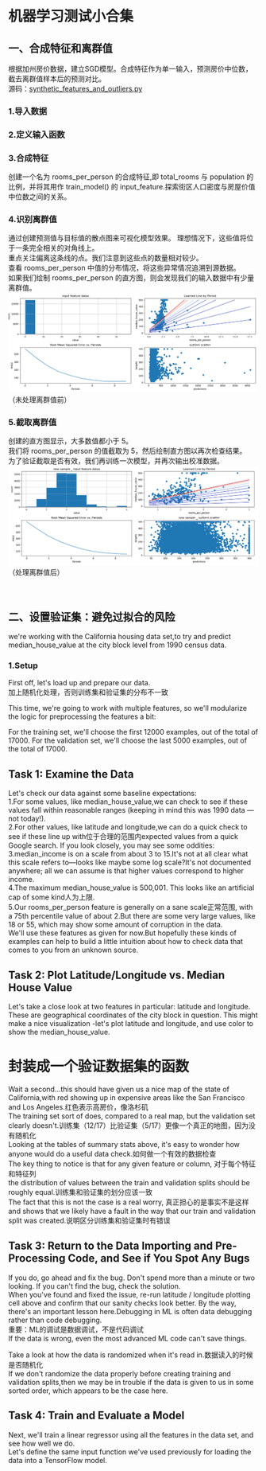 # 机器学习测试小合集

## 一、合成特征和离群值
根据加州房价数据，建立SGD模型。合成特征作为单一输入，预测房价中位数，截去离群值样本后的预测对比。  
源码：[synthetic_features_and_outliers.py](https://github.com/hoshinotsuki/tensorflow-gpu-test/blob/master/synthetic_features_and_outliers.py "查看源码")  

### 1.导入数据  
### 2.定义输入函数  
### 3.合成特征  
创建一个名为 rooms_per_person 的合成特征,即 total_rooms 与 population 的比例，并将其用作 train_model() 的 input_feature.探索街区人口密度与房屋价值中位数之间的关系。  

### 4.识别离群值  
通过创建预测值与目标值的散点图来可视化模型效果。 
理想情况下，这些值将位于一条完全相关的对角线上。  
重点关注偏离这条线的点。我们注意到这些点的数量相对较少。  
查看 rooms_per_person 中值的分布情况，将这些异常情况追溯到源数据。  
如果我们绘制 rooms_per_person 的直方图，则会发现我们的输入数据中有少量离群值。  
![image](https://github.com/hoshinotsuki/tensorflow-gpu-test/blob/master/figures/synthetic_features_and_outliers/Figure_1_old.png)
（未处理离群值前）

### 5.截取离群值  
创建的直方图显示，大多数值都小于 5。  
我们将 rooms_per_person 的值截取为 5，然后绘制直方图以再次检查结果。  
为了验证截取是否有效，我们再训练一次模型，并再次输出校准数据。  
![image](https://github.com/hoshinotsuki/tensorflow-gpu-test/blob/master/figures/synthetic_features_and_outliers/Figure_2_new.png)
（处理离群值后）
</br></br></br>

## 二、设置验证集：避免过拟合的风险
we're working with the California housing data set,to try and predict median_house_value at the city block level from 1990 census data.  

### 1.Setup
First off, let's load up and prepare our data.  
加上随机化处理，否则训练集和验证集的分布不一致

This time, we're going to work with multiple features,
so we'll modularize the logic for preprocessing the features a bit:

For the training set, we'll choose the first 12000 examples, out of the total of 17000.
For the validation set, we'll choose the last 5000 examples, out of the total of 17000.

## Task 1: Examine the Data 
Let's check our data against some baseline expectations:  
1.For some values, like median_house_value,we can check to see if these values fall within reasonable ranges (keeping in mind this was 1990 data — not today!).  
2.For other values, like latitude and longitude,we can do a quick check to see if these line up with位于合理的范围内expected values from a quick Google search.
If you look closely, you may see some oddities:  
3.median_income is on a scale from about 3 to 15.It's not at all clear what this scale refers to—looks like maybe some log scale?It's not documented anywhere; all we can assume is that higher values correspond to higher income.  
4.The maximum median_house_value is 500,001. This looks like an artificial cap of some kind人为上限.  
5.Our rooms_per_person feature is generally on a sane scale正常范围, with a 75th percentile value of about 2.But there are some very large values, like 18 or 55, which may show some amount of corruption in the data.  
We'll use these features as given for now.But hopefully these kinds of examples can help to build a little intuition about how to check data that comes to you from an unknown source.

## Task 2: Plot Latitude/Longitude vs. Median House Value
Let's take a close look at two features in particular:
latitude and longitude. These are geographical coordinates of the city block in question.
This might make a nice visualization -let's plot latitude and longitude, and use color to show the median_house_value.


# 封装成一个验证数据集的函数

Wait a second...this should have given us a nice map of the state of California,with red showing up in expensive areas like the San Francisco and Los Angeles.红色表示高房价，像洛杉矶  
The training set sort of does, compared to a real map, but the validation set clearly doesn't.训练集（12/17）比验证集（5/17）更像一个真正的地图，因为没有随机化    
Looking at the tables of summary stats above, it's easy to wonder how anyone would do a useful data check.如何做一个有效的数据检查  
The key thing to notice is that for any given feature or column, 对于每个特征和特征列  
the distribution of values between the train and validation splits should be roughly equal.训练集和验证集的划分应该一致  
The fact that this is not the case is a real worry, 真正担心的是事实不是这样  
and shows that we likely have a fault in the way that our train and validation split was created.说明区分训练集和验证集时有错误  

## Task 3: Return to the Data Importing and Pre-Processing Code, and See if You Spot Any Bugs  
If you do, go ahead and fix the bug. Don't spend more than a minute or two looking. If you can't find the bug, check the solution.  
When you've found and fixed the issue, re-run latitude / longitude plotting cell above and confirm that our sanity checks look better.
By the way, there's an important lesson here.Debugging in ML is often data debugging rather than code debugging.  
重要：ML的调试是数据调试，不是代码调试  
If the data is wrong, even the most advanced ML code can't save things.  

Take a look at how the data is randomized when it's read in.数据读入的时候是否随机化  
If we don't randomize the data properly before creating training and validation splits,then we may be in trouble if the data is given to us in some sorted order, which appears to be the case here.  


## Task 4: Train and Evaluate a Model  
Next, we'll train a linear regressor using all the features in the data set, and see how well we do.  
Let's define the same input function we've used previously for loading the data into a TensorFlow model.  


